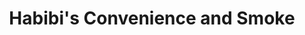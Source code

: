 ---
title: "Habibi's Convenience and Smoke"
url: /midvale/habibis-convenience-and-smoke/
shop: Tabak
---